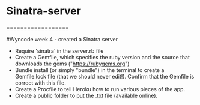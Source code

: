 # Sinatra-server
==================

#Wyncode week 4 - created a Sinatra server
* Require 'sinatra' in the server.rb file
* Create a Gemfile, which specifies the ruby version and the source that downloads the gems ("https://rubygems.org")
* Bundle install (or simply "bundle") in the terminal to create a Gemfile.lock file (that we should never edit!). Confirm that the Gemfile is correct with this file.
* Create a Procfile to tell Heroku how to run various pieces of the app.
* Create a public folder to put the .txt file (available online).
